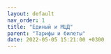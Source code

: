 ```yaml
---
layout: default
nav_order: 1
title: "Единый и МЦД"
parent: "Тарифы и билеты"
date: 2022-05-05 15:21:00 +0300
---
```



